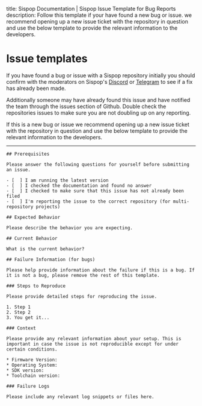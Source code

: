 title: Sispop Documentation | Sispop Issue Template for Bug Reports
description: Follow this template if your have found a new bug or issue. we recommend opening up a new issue ticket with the repository in question and use the below template to provide the relevant information to the developers.


# Issue templates

If you have found a bug or issue with a Sispop repository initially you should confirm with the moderators on Sispop's [Discord](https://discord.gg/sqZCybf2ZZ) or [Telegram](https://t.me/Sispop) to see if a fix has already been made.

Additionally someone may have already found this issue and have notified the team through the issues section of Github. Double check the repositories issues to make sure you are not doubling up on any reporting.

If this is a new bug or issue we recommend opening up a new issue ticket with the repository in question and use the below template to provide the relevant information to the developers.

---
```
## Prerequisites

Please answer the following questions for yourself before submitting an issue.

- [  ] I am running the latest version
- [  ] I checked the documentation and found no answer
- [  ] I checked to make sure that this issue has not already been filed
- [  ] I'm reporting the issue to the correct repository (for multi-repository projects)

## Expected Behavior

Please describe the behavior you are expecting.

## Current Behavior

What is the current behavior?

## Failure Information (for bugs)

Please help provide information about the failure if this is a bug. If it is not a bug, please remove the rest of this template.

### Steps to Reproduce

Please provide detailed steps for reproducing the issue.

1. Step 1
2. Step 2
3. You get it...

### Context

Please provide any relevant information about your setup. This is important in case the issue is not reproducible except for under certain conditions.

* Firmware Version:
* Operating System:
* SDK version:
* Toolchain version:

### Failure Logs

Please include any relevant log snippets or files here.
```